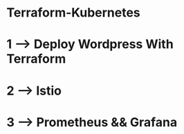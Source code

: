 # Terraform-Kubernetes
# 1 --> Deploy Wordpress With Terraform
# 2 --> Istio
# 3 --> Prometheus && Grafana